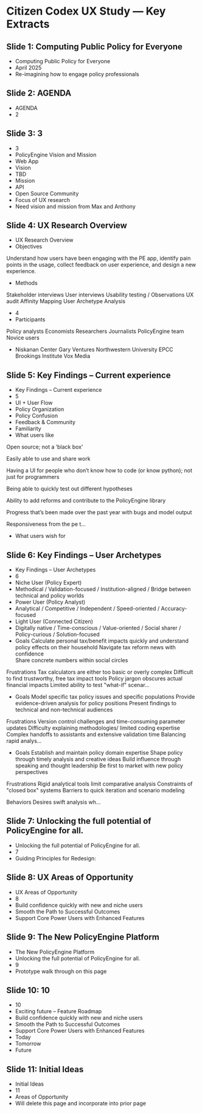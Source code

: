 # Citizen Codex UX Study — Key Extracts

## Slide 1: Computing Public Policy for Everyone
- Computing Public Policy for Everyone
- April 2025
- Re-imagining how to engage policy professionals

## Slide 2: AGENDA
- AGENDA
- 2

## Slide 3: 3
- 3
- PolicyEngine Vision and Mission
- Web App
- Vision
- TBD
- Mission
- API
- Open Source Community
- Focus of UX research
- Need vision and mission from Max and Anthony

## Slide 4: UX Research Overview
- UX Research Overview
- Objectives

Understand how users have been engaging with the PE app, identify pain points in the usage, collect feedback on user experience, and design a new experience.
- Methods

Stakeholder interviews
User interviews
Usability testing / Observations
UX audit
Affinity Mapping
User Archetype Analysis
- 4
- Participants

Policy analysts
Economists
Researchers
Journalists
PolicyEngine team
Novice users
- Niskanan Center
Gary Ventures
Northwestern University
EPCC
Brookings Institute
Vox Media

## Slide 5: Key Findings – Current experience
- Key Findings – Current experience
- 5
- UI + User Flow​
- Policy Organization
- Policy Confusion
- Feedback & Community
- Familiarity
- What users like

Open source; not a ‘black box’

Easily able to use and share work 

Having a UI for people who don’t know how to code (or know python); not just for programmers

Being able to quickly test out different hypotheses

Ability to add reforms and contribute to the PolicyEngine library

Progress that’s been made over the past year with bugs and model output

Responsiveness from the pe t…
- What users wish for

## Slide 6: Key Findings – User Archetypes
- Key Findings – User Archetypes
- 6
- Niche User (Policy Expert)
- Methodical / Validation-focused / Institution-aligned / Bridge between technical and policy worlds
- Power User (Policy Analyst)
- Analytical / Competitive / Independent / Speed-oriented / Accuracy-focused
- Light User (Connected Citizen)
- Digitally native / Time-conscious / Value-oriented / Social sharer / Policy-curious / Solution-focused
- Goals
Calculate personal tax/benefit impacts quickly and understand policy effects on their household
Navigate tax reform news with confidence  
Share concrete numbers within social circles

Frustrations
Tax calculators are either too basic or overly complex
Difficult to find trustworthy, free tax impact tools
Policy jargon obscures actual financial impacts
Limited ability to test "what-if" scenar…
- Goals
Model specific tax policy issues and specific populations
Provide evidence-driven analysis for policy positions
Present findings to  technical and non-technical audiences

Frustrations
Version control challenges and time-consuming parameter updates
Difficulty explaining methodologies/ limited coding expertise
Complex handoffs to assistants and extensive validation time
Balancing rapid analys…
- Goals
Establish and maintain policy domain expertise
Shape policy through timely analysis and creative ideas
Build influence through speaking and thought leadership
Be first to market with new policy perspectives

Frustrations
Rigid analytical tools limit comparative analysis
Constraints of  "closed box" systems
Barriers to quick iteration and scenario modeling

Behaviors
Desires swift analysis wh…

## Slide 7: Unlocking the full potential of PolicyEngine for all.
- Unlocking the full potential of PolicyEngine for all.
- 7
- Guiding Principles for Redesign:

## Slide 8: UX Areas of Opportunity
- UX Areas of Opportunity
- 8
- Build confidence quickly with new and niche users​
- Smooth the Path to Successful Outcomes
- Support Core Power Users with Enhanced Features

## Slide 9: The New PolicyEngine Platform
- The New PolicyEngine Platform
- Unlocking the full potential of PolicyEngine for all.
- 9
- Prototype walk through on this page

## Slide 10: 10
- 10
- Exciting future – Feature Roadmap
- Build confidence quickly with new and niche users​
- Smooth the Path to Successful Outcomes
- Support Core Power Users with Enhanced Features
- Today
- Tomorrow
- Future

## Slide 11: Initial Ideas
- Initial Ideas
- 11
- Areas of Opportunity
- Will delete this page and incorporate into prior page

